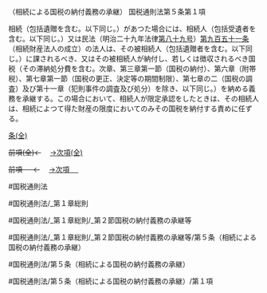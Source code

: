（相続による国税の納付義務の承継）
国税通則法第５条第１項

相続（包括遺贈を含む。以下同じ。）があつた場合には、相続人（包括受遺者を含む。以下同じ。）又は民法（明治二十九年法律[第八十九号](国税通則法＿＿＿＿＿第５条第１項第８９号)）[第九百五十一条](国税通則法＿＿＿＿＿第９５１条第１項)（相続財産法人の成立）の法人は、その被相続人（包括遺贈者を含む。以下同じ。）に課されるべき、又はその被相続人が納付し、若しくは徴収されるべき国税（その滞納処分費を含む。次章、第三章第一節（国税の納付）、第六章（附帯税）、第七章第一節（国税の更正、決定等の期間制限）、第七章の二（国税の調査）及び第十一章（犯則事件の調査及び処分）を除き、以下同じ。）を納める義務を承継する。この場合において、相続人が限定承認をしたときは、その相続人は、相続によつて得た財産の限度においてのみその国税を納付する責めに任ずる。

[条(全)](国税通則法＿＿＿＿＿第５条_.md)

~~前項(全)←~~　  [→次項(全)](国税通則法＿＿＿＿＿第５条第２項_.md)

~~前項 　 ←~~　  [→次項 　 ](国税通則法＿＿＿＿＿第５条第２項.md)



#国税通則法

#国税通則法/_第１章総則

#国税通則法/_第１章総則/_第２節国税の納付義務の承継等

#国税通則法/_第１章総則/_第２節国税の納付義務の承継等/第５条（相続による国税の納付義務の承継）

#国税通則法/第５条（相続による国税の納付義務の承継）

#国税通則法/第５条（相続による国税の納付義務の承継）/第１項

